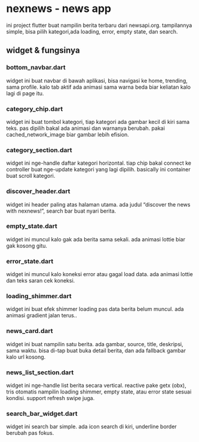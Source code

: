 # nexnews - news app

ini project flutter buat nampilin berita terbaru dari newsapi.org. tampilannya simple, bisa pilih kategori,ada loading, error, empty state, dan search.  

## widget & fungsinya  

### bottom_navbar.dart  
widget ini buat navbar di bawah aplikasi, bisa navigasi ke home, trending, sama profile. kalo tab aktif ada animasi sama warna beda biar keliatan kalo lagi di page itu.  

### category_chip.dart  
widget ini buat tombol kategori, tiap kategori ada gambar kecil di kiri sama teks. pas dipilih bakal ada animasi dan warnanya berubah. pakai cached_network_image biar gambar lebih efision.  

### category_section.dart  
widget ini nge-handle daftar kategori horizontal. tiap chip bakal connect ke controller buat nge-update kategori yang lagi dipilih. basically ini container buat scroll kategori.  

### discover_header.dart  
widget ini header paling atas halaman utama. ada judul “discover the news with nexnews!”, search bar buat nyari berita.  

### empty_state.dart  
widget ini muncul kalo gak ada berita sama sekali. ada animasi lottie biar gak kosong gitu.

### error_state.dart  
widget ini muncul kalo koneksi error atau gagal load data. ada animasi lottie dan teks saran cek koneksi.  

### loading_shimmer.dart  
widget ini buat efek shimmer loading pas data berita belum muncul. ada animasi gradient jalan terus..  

### news_card.dart  
widget ini buat nampilin satu berita. ada gambar, source, title, deskripsi, sama waktu. bisa di-tap buat buka detail berita, dan ada fallback gambar kalo url kosong.  

### news_list_section.dart  
widget ini nge-handle list berita secara vertical. reactive pake getx (obx), tris otomatis nampilin loading shimmer, empty state, atau error state sesuai kondisi. support refresh swipe juga.  

### search_bar_widget.dart  
widget ini search bar simple. ada icon search di kiri, underline border berubah pas fokus.